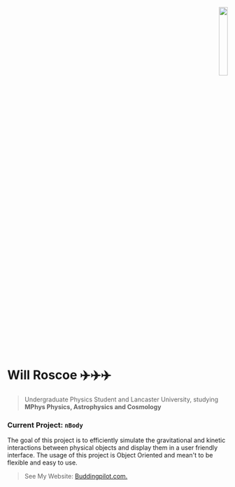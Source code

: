 <p align="right">
<img src='https://www.lancaster.ac.uk/media/wdp/style-assets/images/logos/lu-logo.svg' width=20%/>
</p>

# Will Roscoe ✈️✈️✈️
> Undergraduate Physics Student and Lancaster University, studying **MPhys Physics, Astrophysics and Cosmology**

### Current Project: `nBody`
The goal of this project is to efficiently simulate the gravitational and kinetic interactions between physical objects and display them in a user friendly interface. The usage of this project is Object Oriented and mean't to be flexible and easy to use.
> See My Website:   <a href='https://buddingpilot.com'>Buddingpilot.com.</a>

